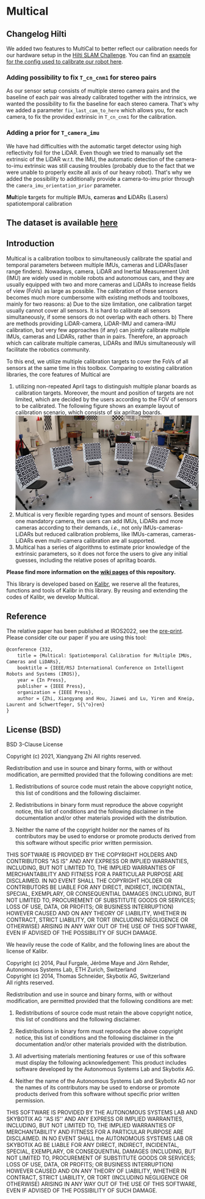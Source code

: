 # Multical

## Changelog Hilti
We added two features to MultiCal to better reflect our calibration needs for our hardware setup in the [Hilti SLAM Challenge](https://hilti-challenge.com/). You can find an [example for the config used to calibrate our robot here](examples/trailblazer).

### Adding possibility to fix `T_cn_cnm1` for stereo pairs
As our sensor setup consists of multiple stereo camera pairs and the baseline of each pair was already calibrated together with the intrinsics, we wanted the possibility to fix the baseline for each stereo camera. That's why we added a parameter `fix_last_cam_to_here` which allows you, for each camera, to fix the provided extrinsic in `T_cn_cnm1` for the calibration.

### Adding a prior for `T_camera_imu`
We have had difficulties with the automatic target detector using high reflectivity foil for the LiDAR. Even though we tried to manually set the extrinsic of the LiDAR w.r.t. the IMU, the automatic detection of the camera-to-imu extrinsic was still causing troubles (probably due to the fact that we were unable to properly excite all axis of our heavy robot). That's why we added the possibility to additionally provide a camera-to-imu prior through the `camera_imu_orientation_prior` parameter.

**Mul**tiple **t**argets for multiple **I**MUs, **c**ameras **a**nd **L**iDARs (Lasers) spatiotemporal calibration
## The dataset is available [here](https://robotics.shanghaitech.edu.cn/datasets/multical)
## Introduction
Multical is a calibration toolbox to simultaneously calibrate the spatial and temporal 
parameters between multiple IMUs, cameras and
LiDARs(laser range finders). Nowadays, camera, LiDAR and Inertial Measurement Unit (IMU) are widely used in mobile robots and
autonomous cars, and they are usually equipped with two and more cameras and LiDARs to increase fields of view (FoVs)
as large as possible.
The calibration of these sensors becomes much more cumbersome with existing methods and toolboxes, mainly for two reasons:
a) Due to the size limitation, one calibration target usually cannot cover all sensors.
It is hard to calibrate all sensors simultaneously, if some sensors do not overlap with each others.
b) There are methods providing LiDAR-camera, LiDAR-IMU and camera-IMU calibration, but very few approaches (if any)
can jointly calibrate multiple IMUs, cameras and LiDARs, rather than in pairs.
Therefore, an approach which can calibrate multiple cameras, LiDARs and IMUs simultaneously will facilitate the robotics
community.

To this end, we utilize multiple calibration targets to cover the FoVs of
all sensors at the same time in this toolbox.
Comparing to existing calibration libraries, the core features of Multical are
1. utilizing non-repeated April tags to distinguish multiple planar boards as 
   calibration targets. Moreover, the mount and position of targets are not limited,
   which are decided by the users according to the FOV of sensors to be calibrated.
   The following figure shows an example layout of calibration scenario, 
   which consists of six apriltag boards.  
   ![scenario](figures/scenario_cropped.jpg)
1. Multical is very flexible regarding types and mount of sensors. 
   Besides one mandatory camera, the users can add IMUs, LiDARs and more cameras
   according to their demands, _i.e._, not only IMUs-cameras-LiDARs but
   reduced calibration problems, like
   IMUs-cameras, cameras-LiDARs even multi-camera calibration are all supported. 
1. Multical has a series of algorithms to estimate prior knowledge of the extrinsic parameters,
   so it does not force the users to give any initial guesses,
   including the relative poses of apriltag boards.

**Please find more information on the [wiki pages](https://github.com/zhixy/multical/wiki) of this repository.**

This library is developed based on [Kalibr](https://github.com/ethz-asl/kalibr),
we reserve all the features, functions and tools of Kalibr in this library.
By reusing and extending the codes of Kalibr, we develop Multical. 

## Reference
The relative paper has been published at IROS2022, see the [pre-print](https://github.com/zhixy/multical/blob/master/doc/multical.pdf). Please consider cite our paper if you are using this tool:
```
@conference {332,
	title = {Multical: Spatiotemporal Calibration for Multiple IMUs, Cameras and LiDARs},
	booktitle = {IEEE/RSJ International Conference on Intelligent Robots and Systems (IROS)},
	year = {In Press},
	publisher = {IEEE Press},
	organization = {IEEE Press},
	author = {Zhi, Xiangyang and Hou, Jiawei and Lu, Yiren and Kneip, Laurent and Schwertfeger, S{\"o}ren}
}
```

## License (BSD)

BSD 3-Clause License

Copyright (c) 2021, Xiangyang Zhi
All rights reserved.

Redistribution and use in source and binary forms, with or without
modification, are permitted provided that the following conditions are met:

1. Redistributions of source code must retain the above copyright notice, this
   list of conditions and the following disclaimer.

2. Redistributions in binary form must reproduce the above copyright notice,
   this list of conditions and the following disclaimer in the documentation
   and/or other materials provided with the distribution.

3. Neither the name of the copyright holder nor the names of its
   contributors may be used to endorse or promote products derived from
   this software without specific prior written permission.

THIS SOFTWARE IS PROVIDED BY THE COPYRIGHT HOLDERS AND CONTRIBUTORS "AS IS"
AND ANY EXPRESS OR IMPLIED WARRANTIES, INCLUDING, BUT NOT LIMITED TO, THE
IMPLIED WARRANTIES OF MERCHANTABILITY AND FITNESS FOR A PARTICULAR PURPOSE ARE
DISCLAIMED. IN NO EVENT SHALL THE COPYRIGHT HOLDER OR CONTRIBUTORS BE LIABLE
FOR ANY DIRECT, INDIRECT, INCIDENTAL, SPECIAL, EXEMPLARY, OR CONSEQUENTIAL
DAMAGES (INCLUDING, BUT NOT LIMITED TO, PROCUREMENT OF SUBSTITUTE GOODS OR
SERVICES; LOSS OF USE, DATA, OR PROFITS; OR BUSINESS INTERRUPTION) HOWEVER
CAUSED AND ON ANY THEORY OF LIABILITY, WHETHER IN CONTRACT, STRICT LIABILITY,
OR TORT (INCLUDING NEGLIGENCE OR OTHERWISE) ARISING IN ANY WAY OUT OF THE USE
OF THIS SOFTWARE, EVEN IF ADVISED OF THE POSSIBILITY OF SUCH DAMAGE.

We heavily reuse the code of Kalibr, 
and the following lines are about the license of Kalibr.

Copyright (c) 2014, Paul Furgale, Jérôme Maye and Jörn Rehder, Autonomous Systems Lab, ETH Zurich, Switzerland<br>
Copyright (c) 2014, Thomas Schneider, Skybotix AG, Switzerland<br>
All rights reserved.<br>

Redistribution and use in source and binary forms, with or without modification, are permitted provided that the following conditions are met:

1. Redistributions of source code must retain the above copyright notice, this list of conditions and the following disclaimer.

1. Redistributions in binary form must reproduce the above copyright notice, this list of conditions and the following disclaimer in the documentation and/or other materials provided with the distribution.

1. All advertising materials mentioning features or use of this software must display the following acknowledgement: This product includes software developed by the Autonomous Systems Lab and Skybotix AG.

1. Neither the name of the Autonomous Systems Lab and Skybotix AG nor the names of its contributors may be used to endorse or promote products derived from this software without specific prior written permission.

THIS SOFTWARE IS PROVIDED BY THE AUTONOMOUS SYSTEMS LAB AND SKYBOTIX AG ''AS IS'' AND ANY EXPRESS OR IMPLIED WARRANTIES, INCLUDING, BUT NOT LIMITED TO, THE IMPLIED WARRANTIES OF MERCHANTABILITY AND FITNESS FOR A PARTICULAR PURPOSE ARE DISCLAIMED. IN NO EVENT SHALL the AUTONOMOUS SYSTEMS LAB OR SKYBOTIX AG BE LIABLE FOR ANY DIRECT, INDIRECT, INCIDENTAL, SPECIAL, EXEMPLARY, OR CONSEQUENTIAL DAMAGES (INCLUDING, BUT NOT LIMITED TO, PROCUREMENT OF SUBSTITUTE GOODS OR SERVICES; LOSS OF USE, DATA, OR PROFITS; OR BUSINESS INTERRUPTION) HOWEVER CAUSED AND ON ANY THEORY OF LIABILITY, WHETHER IN CONTRACT, STRICT LIABILITY, OR TORT (INCLUDING NEGLIGENCE OR OTHERWISE) ARISING IN ANY WAY OUT OF THE USE OF THIS SOFTWARE, EVEN IF ADVISED OF THE POSSIBILITY OF SUCH DAMAGE.
